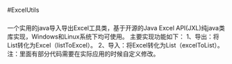 #ExcelUtils

###
一个实用的java导入导出Excel工具类，基于开源的Java Excel API(JXL)纯java类库实现，Windows和Linux系统下均可使用。
主要实现功能如下：
1、导出：将List转化为Excel（listToExcel）。
2、导入：将Excel转化为List（excelToList）。
注：里面有部分代码需要在实际应用的时候自定义修改。